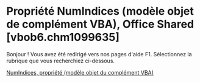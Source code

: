 
# Propriété NumIndices (modèle objet de complément VBA), Office Shared [vbob6.chm1099635]

Bonjour ! Vous avez été redirigé vers nos pages d'aide F1. Sélectionnez la rubrique que vous recherchiez ci-dessous.

[NumIndices, propriété (modèle objet du complément VBA)](http://msdn.microsoft.com/library/7ecb940c-5d5e-ee93-07ef-2f5999c75553%28Office.15%29.aspx)
